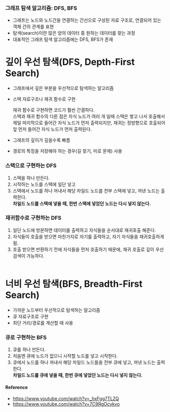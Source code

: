 ### 그래프 탐색 알고리즘: DFS, BFS
- 그래프는 노드와 노드간을 연결하는 간선으로 구성된 자료 구조로, 연결되어 있는 객체 간의 관계를 표현
- 탐색(search)이란 많은 양의 데이터 중 원하는 데이터를 찾는 과정
- 대표적인 그래프 탐색 알고리즘에는 DFS, BFS가 존재


# 깊이 우선 탐색(DFS, Depth-First Search)
- 그래프에서 깊은 부분을 우선적으로 탐색하는 알고리즘
- 스택 자료구조나 재귀 함수로 구현

    재귀 함수로 구현하면 코드가 훨씬 간결하다.
    <br>스택과 재귀 함수의 다른 점은 자식 노드가 여러 개 일때 스택은 쌓고 나서 호출해서 제일 마지막으로 들어간 자식 노드가 먼저 출력되지만,
    재귀는 정방향으로 호출되어 앞 먼저 들어간 자식 노드가 먼저 출력된다.
- 그래프의 깊이가 깊을수록 빠름
- 경로의 특징을 저장해야 하는 경우(길 찾기, 미로 문제) 사용

### 스택으로 구현하는 DFS
1. 스택을 하나 만든다.
2. 시작하는 노드를 스택에 일단 넣고
3. 스택에서 노드를 하나 꺼내서 해당 차일드 노드를 전부 스택에 넣고, 꺼낸 노드는 출력한다.
<br>**차일드 노드를 스택에 넣을 때, 한번 스택에 넣었던 노드는 다시 넣지 않는다.**

### 재귀함수로 구현하는 DFS
1. 일단 노드에 방문하면 데이터를 출력하고
자식들을 순서대로 재귀호출 해준다.
2. 자식들이 호출을 받으면 마찬가지로 자기를 출력하고, 자기 자식들을 재귀호출하게 됨.
3. 호출 받으면 반환하기 전에 자식들을 먼저 호출하기 때문에, 재귀 호출로 깊이 우선 검색이 가능하다.
<br><br>


# 너비 우선 탐색(BFS, Breadth-First Search)
- 가까운 노드부터 우선적으로 탐색하는 알고리즘
- 큐 자료구조로 구현
- 최단 거리/경로를 계산할 때 사용

### 큐로 구현하는 BFS
1. 큐를 하나 만든다.
2. 처음엔 큐에 노드가 없으니 시작할 노드를 넣고 시작한다.
3. 큐에서 노드를 하나 꺼내서 해당 차일드 노드들을 전부 큐에 넣고, 꺼낸 노드는 출력한다.
<br>**차일드 노드를 큐에 넣을 때, 한번 큐에 넣었던 노드는 다시 넣지 않는다.**



#### Reference
- https://www.youtube.com/watch?v=_hxFgg7TLZQ
- https://www.youtube.com/watch?v=7C9RgOcvkvo
